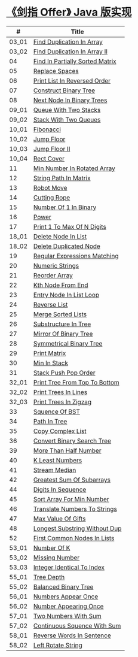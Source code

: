# [《剑指 Offer》 Java 版实现](https://github.com/doocs/coding-interview)

| # | Title |
|---|---|
| 03_01 | [Find Duplication In Array](/docs/剑指offer/Java/03_01_DuplicationInArray) |
| 03_02 | [Find Duplication In Array II](/docs/剑指offer/Java/03_02_DuplicationInArrayNoEdit) |
| 04 | [Find In Partially Sorted Matrix](/docs/剑指offer/Java/04_FindInPartiallySortedMatrix) |
| 05 | [Replace Spaces](/docs/剑指offer/Java/05_ReplaceSpaces) |
| 06 | [Print List In Reversed Order](/docs/剑指offer/Java/06_PrintListInReversedOrder) |
| 07 | [Construct Binary Tree](/docs/剑指offer/Java/07_ConstructBinaryTree) |
| 08 | [Next Node In Binary Trees](/docs/剑指offer/Java/08_NextNodeInBinaryTrees) |
| 09_01 | [Queue With Two Stacks](/docs/剑指offer/Java/09_01_QueueWithTwoStacks) |
| 09_02 | [Stack With Two Queues](/docs/剑指offer/Java/09_02_StackWithTwoQueues) |
| 10_01 | [Fibonacci](/docs/剑指offer/Java/10_01_Fibonacci) |
| 10_02 | [Jump Floor](/docs/剑指offer/Java/10_02_JumpFloor) |
| 10_03 | [Jump Floor II](/docs/剑指offer/Java/10_03_JumpFloorII) |
| 10_04 | [Rect Cover](/docs/剑指offer/Java/10_04_RectCover) |
| 11 | [Min Number In Rotated Array](/docs/剑指offer/Java/11_MinNumberInRotatedArray) |
| 12 | [String Path In Matrix](/docs/剑指offer/Java/12_StringPathInMatrix) |
| 13 | [Robot Move](/docs/剑指offer/Java/13_RobotMove) |
| 14 | [Cutting Rope](/docs/剑指offer/Java/14_CuttingRope) |
| 15 | [Number Of 1 In Binary](/docs/剑指offer/Java/15_NumberOf1InBinary) |
| 16 | [Power](/docs/剑指offer/Java/16_Power) |
| 17 | [Print 1 To Max Of N Digits](/docs/剑指offer/Java/17_Print1ToMaxOfNDigits) |
| 18_01 | [Delete Node In List](/docs/剑指offer/Java/18_01_DeleteNodeInList) |
| 18_02 | [Delete Duplicated Node](/docs/剑指offer/Java/18_02_DeleteDuplicatedNode) |
| 19 | [Regular Expressions Matching](/docs/剑指offer/Java/19_RegularExpressionsMatching) |
| 20 | [Numeric Strings](/docs/剑指offer/Java/20_NumericStrings) |
| 21 | [Reorder Array](/docs/剑指offer/Java/21_ReorderArray) |
| 22 | [Kth Node From End](/docs/剑指offer/Java/22_KthNodeFromEnd) |
| 23 | [Entry Node In List Loop](/docs/剑指offer/Java/23_EntryNodeInListLoop) |
| 24 | [Reverse List](/docs/剑指offer/Java/24_ReverseList) |
| 25 | [Merge Sorted Lists](/docs/剑指offer/Java/25_MergeSortedLists) |
| 26 | [Substructure In Tree](/docs/剑指offer/Java/26_SubstructureInTree) |
| 27 | [Mirror Of Binary Tree](/docs/剑指offer/Java/27_MirrorOfBinaryTree) |
| 28 | [Symmetrical Binary Tree](/docs/剑指offer/Java/28_SymmetricalBinaryTree) |
| 29 | [Print Matrix](/docs/剑指offer/Java/29_PrintMatrix) |
| 30 | [Min In Stack](/docs/剑指offer/Java/30_MinInStack) |
| 31 | [Stack Push Pop Order](/docs/剑指offer/Java/31_StackPushPopOrder) |
| 32_01 | [Print Tree From Top To Bottom](/docs/剑指offer/Java/32_01_PrintTreeFromTopToBottom) |
| 32_02 | [Print Trees In Lines](/docs/剑指offer/Java/32_02_PrintTreesInLines) |
| 32_03 | [Print Trees In Zigzag](/docs/剑指offer/Java/32_03_PrintTreesInZigzag) |
| 33 | [Squence Of BST](/docs/剑指offer/Java/33_SquenceOfBST) |
| 34 | [Path In Tree](/docs/剑指offer/Java/34_PathInTree) |
| 35 | [Copy Complex List](/docs/剑指offer/Java/35_CopyComplexList) |
| 36 | [Convert Binary Search Tree](/docs/剑指offer/Java/36_ConvertBinarySearchTree) |
| 39 | [More Than Half Number](/docs/剑指offer/Java/39_MoreThanHalfNumber) |
| 40 | [K Least Numbers](/docs/剑指offer/Java/40_KLeastNumbers) |
| 41 | [Stream Median](/docs/剑指offer/Java/41_StreamMedian) |
| 42 | [Greatest Sum Of Subarrays](/docs/剑指offer/Java/42_GreatestSumOfSubarrays) |
| 44 | [Digits In Sequence](/docs/剑指offer/Java/44_DigitsInSequence) |
| 45 | [Sort Array For Min Number](/docs/剑指offer/Java/45_SortArrayForMinNumber) |
| 46 | [Translate Numbers To Strings](/docs/剑指offer/Java/46_TranslateNumbersToStrings) |
| 47 | [Max Value Of Gifts](/docs/剑指offer/Java/47_MaxValueOfGifts) |
| 48 | [Longest Substring Without Dup](/docs/剑指offer/Java/48_LongestSubstringWithoutDup) |
| 52 | [First Common Nodes In Lists](/docs/剑指offer/Java/52_FirstCommonNodesInLists) |
| 53_01 | [Number Of K](/docs/剑指offer/Java/53_01_NumberOfK) |
| 53_02 | [Missing Number](/docs/剑指offer/Java/53_02_MissingNumber) |
| 53_03 | [Integer Identical To Index](/docs/剑指offer/Java/53_03_IntegerIdenticalToIndex) |
| 55_01 | [Tree Depth](/docs/剑指offer/Java/55_01_TreeDepth) |
| 55_02 | [Balanced Binary Tree](/docs/剑指offer/Java/55_02_BalancedBinaryTree) |
| 56_01 | [Numbers Appear Once](/docs/剑指offer/Java/56_01_NumbersAppearOnce) |
| 56_02 | [Number Appearing Once](/docs/剑指offer/Java/56_02_NumberAppearingOnce) |
| 57_01 | [Two Numbers With Sum](/docs/剑指offer/Java/57_01_TwoNumbersWithSum) |
| 57_02 | [Continuous Squence With Sum](/docs/剑指offer/Java/57_02_ContinuousSquenceWithSum) |
| 58_01 | [Reverse Words In Sentence](/docs/剑指offer/Java/58_01_ReverseWordsInSentence) |
| 58_02 | [Left Rotate String](/docs/剑指offer/Java/58_02_LeftRotateString) |
